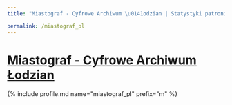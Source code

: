```yaml
---
title: "Miastograf - Cyfrowe Archiwum \u0141odzian | Statystyki patronite.pl | Patromierz"

permalink: /miastograf_pl
---
```


# [Miastograf - Cyfrowe Archiwum Łodzian](https://patronite.pl/miastograf_pl)

{% include profile.md name="miastograf_pl" prefix="m" %}
